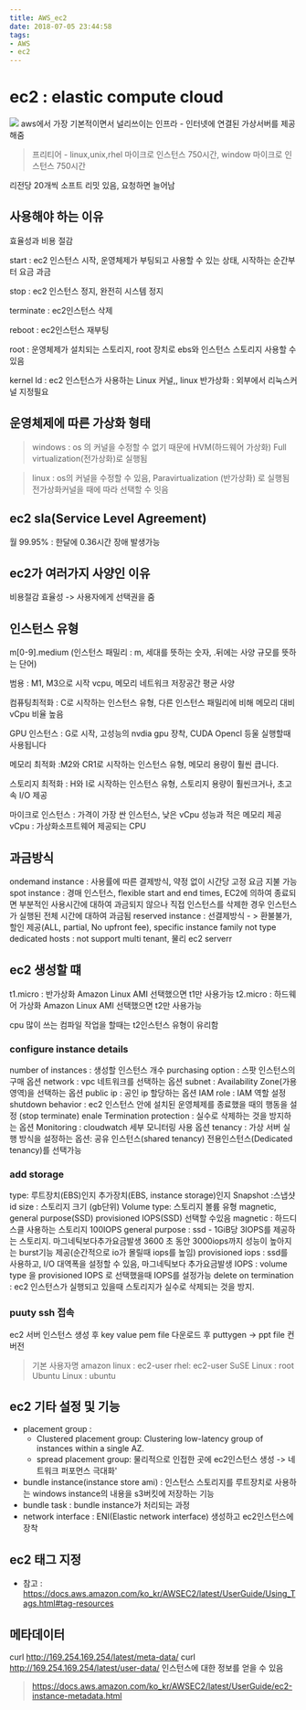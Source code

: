 ```yaml
---
title: AWS_ec2
date: 2018-07-05 23:44:58
tags: 
- AWS
- ec2
---
```


# ec2 : elastic compute cloud

<img src='https://q00.github.io/img/aws.png'>
aws에서 가장 기본적이면서 널리쓰이는 인프라 - 인터넷에 연결된 가상서버를 제공해줌

>프리티어 - linux,unix,rhel 마이크로 인스턴스 750시간, window 마이크로 인스턴스 750시간

리전당 20개씩 소프트 리밋 있음, 요청하면 늘어남

## 사용해야 하는 이유
효율성과 비용 절감

start : ec2 인스턴스 시작, 운영체제가 부팅되고 사용할 수 있는 상태, 시작하는 순간부터 요금 과금

stop : ec2 인스턴스 정지, 완전히 시스템 정지

terminate : ec2인스턴스 삭제

reboot : ec2인스턴스 재부팅

root : 운영체제가 설치되는 스토리지, root 장치로 ebs와 인스턴스 스토리지 사용할 수 있음

kernel Id : ec2 인스턴스가 사용하는 Linux 커널,, linux 반가상화 : 외부에서 리눅스커널 지정필요

## 운영체제에 따른 가상화 형태
>windows : os 의 커널을 수정할 수 없기 때문에 HVM(하드웨어 가상화) Full virtualization(전가상화)로 실행됨

>linux : os의 커널을 수정할 수 있음, Paravirtualization (반가상화) 로 실행됨 전가상화커널을 때에 따라 선택할 수 잇음

## ec2 sla(Service Level Agreement)
월 99.95% : 한달에 0.36시간 장애 발생가능

## ec2가 여러가지 사양인 이유
비용절감 효율성 -> 사용자에게 선택권을 줌

## 인스턴스 유형
m[0-9].medium (인스턴스 패밀리 : m, 세대를 뜻하는 숫자, .뒤에는 사양 규모를 뜻하는 단어)

범용 : M1, M3으로 시작 vcpu, 메모리 네트워크 저장공간 평균 사양

컴퓨팅최적화 : C로 시작하는 인스턴스 유형, 다른 인스턴스 패밀리에 비해 메모리 대비 vCpu 비율 높음

GPU 인스턴스 : G로 시작, 고성능의 nvdia gpu 장착, CUDA Opencl 등울 실행할때 사용됩니다

메모리 최적화 :M2와 CR1로 시작하는 인스턴스 유형, 메모리 용량이 훨씬 큽니다.

스토리지 최적화 : H와 I로 시작하는 인스턴스 유형, 스토리지 용량이 훨씬크거나, 초고속 I/O 제공

마이크로 인스턴스 : 가격이 가장 싼 인스턴스, 낮은 vCpu 성능과 적은 메모리 제공
vCpu : 가상화소프트웨어 제공되는 CPU

## 과금방식
ondemand instance : 사용률에 따른 결제방식, 약정 없이 시간당 고정 요금 지불 가능 
spot instance : 경매 인스턴스, flexible start and end times, EC2에 의하여 종료되면 부분적인 사용시간에 대하여 과금되지 않으나 직접 인스턴스를 삭제한 경우 인스턴스가 실행된 전체 시간에 대하여 과금됨 
reserved instance : 선결제방식 - > 환불불가, 할인 제공(ALL, partial, No upfront fee), specific instance family not type
dedicated hosts : not support multi tenant, 물리 ec2 serverr

## ec2 생성할 떄
t1.micro : 반가상화 Amazon Linux AMI 선택했으면 t1만 사용가능
t2.micro : 하드웨어 가상화 Amazon Linux AMI 선택했으면 t2만 사용가능

cpu 많이 쓰는 컴파일 작업을 할때는 t2인스턴스 유형이 유리함

### configure instance details
number of instances : 생성할 인스턴스 개수 
purchasing option : 스팟 인스턴스의 구매 옵션
network : vpc 네트워크를 선택하는 옵션
subnet :  Availability Zone(가용영역)을 선택하는 옵션
public ip : 공인 ip 할당하는 옵션
IAM role : IAM 역할 설정
shutdown behavior : ec2 인스턴스 안에 설치된 운영체제를 종료했을 때의 행동을 설정  (stop terminate)
enale Termination protection : 실수로 삭제하는 것을 방지하는 옵션
Monitoring : cloudwatch 세부 모니터링 사용 옵션
tenancy : 가상 서버 실행 방식을 설정하는 옵션: 공유 인스턴스(shared tenancy) 전용인스턴스(Dedicated tenancy)를 선택가능



### add storage
type: 루트장치(EBS)인지 추가장치(EBS, instance storage)인지
Snapshot :스냅샷id
size : 스토리지 크기 (gb단위)
Volume type: 스토리지 볼륨 유형 magnetic, general purpose(SSD) provisioned IOPS(SSD) 선택할 수있음
magnetic : 하드디스클 사용하는 스토리지 100IOPS
general purpose : ssd - 1GiB당 3IOPS를 제공하는 스토리지. 마그네틱보다추가요금발생
3600 초 동안 3000iops까지 성능이 높아지는 burst기능 제공(순간적으로 io가 몰릴때 iops를 높임)
provisioned iops : ssd를 사용하고, I/O 대역폭을 설정할 수 있음, 마그네틱보다 추가요금발생
IOPS : volume type 을 provisioned IOPS 로 선택했을때 IOPS를 설정가능
delete on termination : ec2 인스턴스가 실행되고 있을때 스토리지가 실수로 삭제되는 것을 방지.


### puuty ssh 접속
ec2 서버 인스턴스 생성 후 key value pem file 다운로드 후 puttygen -> ppt file 컨버전

>기본 사용자명
amazon linux : ec2-user
rhel: ec2-user
SuSE Linux : root
Ubuntu Linux : ubuntu

## ec2 기타 설정 및 기능
- placement group :
    - Clustered placement group: Clustering low-latency group of instances within a single AZ. 
    - spread placement group: 물리적으로 인접한 곳에 ec2인스턴스 생성 -> 네트워크 퍼포먼스 극대화'
- bundle instance(instance store ami) : 인스턴스 스토리지를 루트장치로 사용하는 windows instance의 내용을 s3버킷에 저장하는 기능
- bundle task : bundle instance가 처리되는 과정
- network interface : ENI(Elastic network interface) 생성하고 ec2인스턴스에 장착

## ec2 태그 지정
- 참고 : https://docs.aws.amazon.com/ko_kr/AWSEC2/latest/UserGuide/Using_Tags.html#tag-resources

## 메타데이터
curl http://169.254.169.254/latest/meta-data/
curl http://169.254.169.254/latest/user-data/
인스턴스에 대한 정보를 얻을 수 있음
>https://docs.aws.amazon.com/ko_kr/AWSEC2/latest/UserGuide/ec2-instance-metadata.html